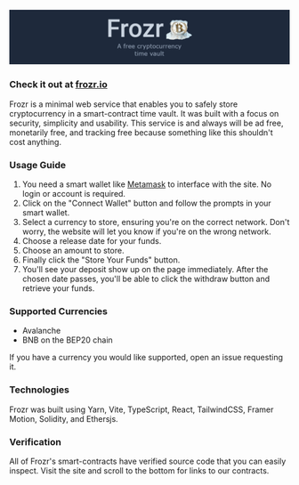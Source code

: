 [![](asset-sources/banner.png)](https://frozr.io)

### Check it out at [frozr.io](https://frozr.io)

Frozr is a minimal web service that enables you to safely store cryptocurrency in a smart-contract time vault. It was built with a focus on security, simplicity and usability. This service is and always will be ad free, monetarily free, and tracking free because something like this shouldn't cost anything.
  
### Usage Guide

1. You need a smart wallet like [Metamask](https://metamask.io/download/) to interface with the site. No login or account is required.
2. Click on the "Connect Wallet" button and follow the prompts in your smart wallet.
3. Select a currency to store, ensuring you're on the correct network. Don't worry, the website will let you know if you're on the wrong network.
4. Choose a release date for your funds.
5. Choose an amount to store.
6. Finally click the "Store Your Funds" button.
7. You'll see your deposit show up on the page immediately. After the chosen date passes, you'll be able to click the withdraw button and retrieve your funds.


### Supported Currencies
- Avalanche
- BNB on the BEP20 chain

If you have a currency you would like supported, open an issue requesting it.
  
### Technologies
  Frozr was built using Yarn, Vite, TypeScript, React, TailwindCSS, Framer Motion, Solidity, and Ethersjs. 

### Verification
  All of Frozr's smart-contracts have verified source code that you can easily inspect. Visit the site and scroll to the bottom for links to our contracts.
